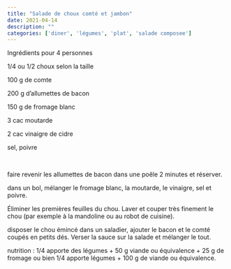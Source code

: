 ```yaml
---
title: "Salade de choux comté et jambon"
date: 2021-04-14
description: ""
categories: ['diner', 'légumes', 'plat', 'salade composee']
---
```


          


Ingr&eacute;dients pour 4 personnes&nbsp;

1/4 ou 1/2 choux selon la taille&nbsp;

100 g de comte&nbsp;

200 g d&rsquo;allumettes de bacon&nbsp;

150 g de fromage blanc&nbsp;

3 cac moutarde

2 cac vinaigre de cidre&nbsp;

sel, poivre

&nbsp;

faire revenir les allumettes de bacon dans une po&ecirc;le 2 minutes et r&eacute;server.

dans un bol, m&eacute;langer le fromage blanc, la moutarde, le vinaigre, sel et poivre.

&Eacute;liminer les premi&egrave;res feuilles du chou. Laver et couper tr&egrave;s finement le chou (par exemple &agrave; la mandoline ou au robot de cuisine).

disposer le chou &eacute;minc&eacute; dans un saladier, ajouter le bacon et le comt&eacute; coup&eacute;s en petits d&eacute;s. Verser la sauce sur la salade et m&eacute;langer le tout.

nutrition : 1/4 apporte des l&eacute;gumes + 50 g viande ou &eacute;quivalence + 25 g de fromage ou bien 1/4 apporte l&eacute;gumes + 100 g de viande ou &eacute;quivalence.

&nbsp;


                          
